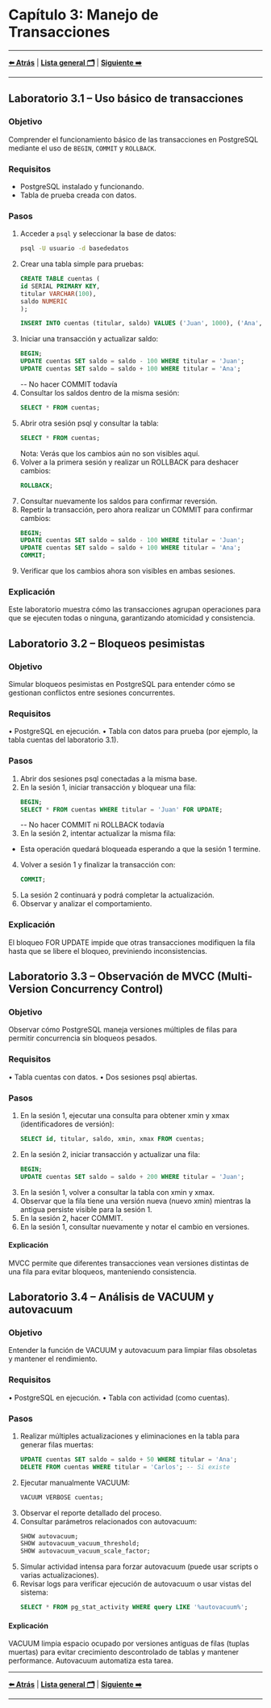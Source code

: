 # Capítulo 3: Manejo de Transacciones

---

**[⬅️ Atrás](https://netec-mx.github.io/POSTSQL_ADV/Cap%C3%ADtulo2/)** | **[Lista general 🗂️](https://netec-mx.github.io/POSTSQL_ADV/)** | **[Siguiente ➡️](https://netec-mx.github.io/POSTSQL_ADV/Cap%C3%ADtulo4/)**

---

## Laboratorio 3.1 – Uso básico de transacciones

### Objetivo  
Comprender el funcionamiento básico de las transacciones en PostgreSQL mediante el uso de `BEGIN`, `COMMIT` y `ROLLBACK`.

### Requisitos  
- PostgreSQL instalado y funcionando.  
- Tabla de prueba creada con datos.

### Pasos

1. Acceder a `psql` y seleccionar la base de datos:
   ```bash
   psql -U usuario -d basededatos
   ```
2.	Crear una tabla simple para pruebas:
    ```sql
    CREATE TABLE cuentas (
    id SERIAL PRIMARY KEY,
    titular VARCHAR(100),
    saldo NUMERIC
    );

    INSERT INTO cuentas (titular, saldo) VALUES ('Juan', 1000), ('Ana', 1500);
    ```
3.	Iniciar una transacción y actualizar saldo:
    ```sql
    BEGIN;
    UPDATE cuentas SET saldo = saldo - 100 WHERE titular = 'Juan';
    UPDATE cuentas SET saldo = saldo + 100 WHERE titular = 'Ana';
    ```
    -- No hacer COMMIT todavía
4.	Consultar los saldos dentro de la misma sesión:
    ```sql
    SELECT * FROM cuentas;
    ```
5.	Abrir otra sesión psql y consultar la tabla:
    ```sql
    SELECT * FROM cuentas;
    ```
    Nota: Verás que los cambios aún no son visibles aquí.
6.	Volver a la primera sesión y realizar un ROLLBACK para deshacer cambios:
    ```sql
    ROLLBACK;
    ```
7.	Consultar nuevamente los saldos para confirmar reversión.
8.	Repetir la transacción, pero ahora realizar un COMMIT para confirmar cambios:
    ```sql
    BEGIN;
    UPDATE cuentas SET saldo = saldo - 100 WHERE titular = 'Juan';
    UPDATE cuentas SET saldo = saldo + 100 WHERE titular = 'Ana';
    COMMIT;
    ```
9.	Verificar que los cambios ahora son visibles en ambas sesiones.

### Explicación
Este laboratorio muestra cómo las transacciones agrupan operaciones para que se ejecuten todas o ninguna, garantizando atomicidad y consistencia.

## Laboratorio 3.2 – Bloqueos pesimistas
### Objetivo
Simular bloqueos pesimistas en PostgreSQL para entender cómo se gestionan conflictos entre sesiones concurrentes.
### Requisitos
•	PostgreSQL en ejecución.
•	Tabla con datos para prueba (por ejemplo, la tabla cuentas del laboratorio 3.1).
### Pasos
1.	Abrir dos sesiones psql conectadas a la misma base.
2.	En la sesión 1, iniciar transacción y bloquear una fila:
    ```sql
    BEGIN;
    SELECT * FROM cuentas WHERE titular = 'Juan' FOR UPDATE;
    ```
    -- No hacer COMMIT ni ROLLBACK todavía
3.	En la sesión 2, intentar actualizar la misma fila:
- Esta operación quedará bloqueada esperando a que la sesión 1 termine.
4.	Volver a sesión 1 y finalizar la transacción con:
    ```sql
    COMMIT;
    ```
5.	La sesión 2 continuará y podrá completar la actualización.
6.	Observar y analizar el comportamiento.
### Explicación
El bloqueo FOR UPDATE impide que otras transacciones modifiquen la fila hasta que se libere el bloqueo, previniendo inconsistencias.

## Laboratorio 3.3 – Observación de MVCC (Multi-Version Concurrency Control)
### Objetivo
Observar cómo PostgreSQL maneja versiones múltiples de filas para permitir concurrencia sin bloqueos pesados.
### Requisitos
•	Tabla cuentas con datos.
•	Dos sesiones psql abiertas.
### Pasos
1.	En la sesión 1, ejecutar una consulta para obtener xmin y xmax (identificadores de versión):
    ```sql
    SELECT id, titular, saldo, xmin, xmax FROM cuentas;
    ```
2.	En la sesión 2, iniciar transacción y actualizar una fila:
    ```sql
    BEGIN;
    UPDATE cuentas SET saldo = saldo + 200 WHERE titular = 'Juan';
    ```
3.	En la sesión 1, volver a consultar la tabla con xmin y xmax.
4.	Observar que la fila tiene una versión nueva (nuevo xmin) mientras la antigua persiste visible para la sesión 1.
5.	En la sesión 2, hacer COMMIT.
6.	En la sesión 1, consultar nuevamente y notar el cambio en versiones.
#### Explicación
MVCC permite que diferentes transacciones vean versiones distintas de una fila para evitar bloqueos, manteniendo consistencia.


## Laboratorio 3.4 – Análisis de VACUUM y autovacuum
### Objetivo
Entender la función de VACUUM y autovacuum para limpiar filas obsoletas y mantener el rendimiento.
### Requisitos
•	PostgreSQL en ejecución.
•	Tabla con actividad (como cuentas).
### Pasos
1.	Realizar múltiples actualizaciones y eliminaciones en la tabla para generar filas muertas:
    ```sql
    UPDATE cuentas SET saldo = saldo + 50 WHERE titular = 'Ana';
    DELETE FROM cuentas WHERE titular = 'Carlos'; -- Si existe
    ```
2.	Ejecutar manualmente VACUUM:
    ```sql
    VACUUM VERBOSE cuentas;
    ```
3.	Observar el reporte detallado del proceso.
4.	Consultar parámetros relacionados con autovacuum:
    ```sql
    SHOW autovacuum;
    SHOW autovacuum_vacuum_threshold;
    SHOW autovacuum_vacuum_scale_factor;
    ```
5.	Simular actividad intensa para forzar autovacuum (puede usar scripts o varias actualizaciones).
6.	Revisar logs para verificar ejecución de autovacuum o usar vistas del sistema:
    ```sql
    SELECT * FROM pg_stat_activity WHERE query LIKE '%autovacuum%';
    ```
#### Explicación
VACUUM limpia espacio ocupado por versiones antiguas de filas (tuplas muertas) para evitar crecimiento descontrolado de tablas y mantener performance. Autovacuum automatiza esta tarea.

---

**[⬅️ Atrás](https://netec-mx.github.io/POSTSQL_ADV/Cap%C3%ADtulo2/)** | **[Lista general 🗂️](https://netec-mx.github.io/POSTSQL_ADV/)** | **[Siguiente ➡️](https://netec-mx.github.io/POSTSQL_ADV/Cap%C3%ADtulo4/)**

---

